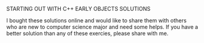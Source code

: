 STARTING OUT WITH C++ EARLY OBJECTS SOLUTIONS

I bought these solutions online and would like to share them with others who are new to computer science major and need some helps.
If you have a better solution than any of these exercies, please share with me.
